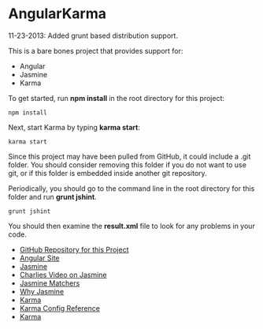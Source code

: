 AngularKarma
============

11-23-2013: Added grunt based distribution support.

This is a bare bones project that provides support for:

- Angular
- Jasmine
- Karma

To get started, run **npm install** in the root directory for this
project:

	npm install

Next, start Karma by typing **karma start**:

	karma start

Since this project may have been pulled from GitHub, it could include 
a .git folder. You should consider removing this folder if you do 
not want to use git, or if this folder is embedded inside another 
git repository.

Periodically, you should go to the command line in the root directory
for this folder and run **grunt jshint**.

	grunt jshint
	
You should then examine the **result.xml** file to look for any problems
in your code.

- [GitHub Repository for this Project](https://github.com/charliecalvert/AngularKarma)
- [Angular Site](http://www.angularjs.org/)
- [Jasmine](https://jasmine.github.io/)
- [Charlies Video on Jasmine](http://youtu.be/W1p6T_KXLyI)
- [Jasmine Matchers](https://github.com/JamieMason/Jasmine-Matchers)
- [Why Jasmine](https://github.com/jasmine/jasmine/wiki/Background)
- [Karma](http://karma-runner.github.io/0.10/index.html)
- [Karma Config Reference](http://karma-runner.github.io/0.8/config/configuration-file.html)
- [Karma](https://github.com/karma-runner)

